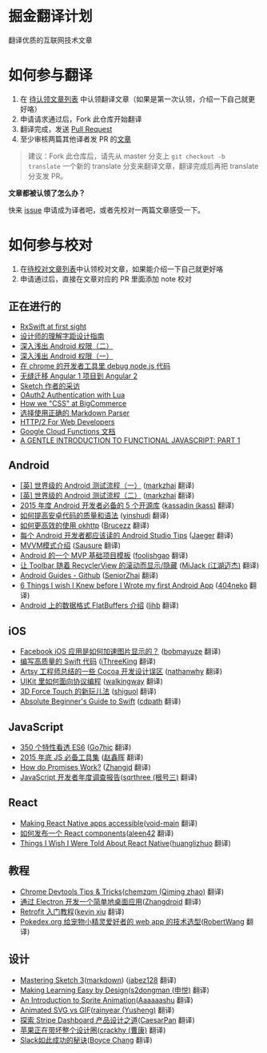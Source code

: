 # 掘金翻译计划

翻译优质的互联网技术文章

# 如何参与翻译

1. 在 [待认领文章列表](https://github.com/xitu/gold-miner/issues?q=is%3Aissue+is%3Aopen+label%3A%E6%96%87%E7%AB%A0%E8%AE%A4%E9%A2%86) 中认领翻译文章（如果是第一次认领，介绍一下自己就更好咯）
2. 申请请求通过后，Fork 此仓库开始翻译
3. 翻译完成，发送 [Pull Request](https://github.com/xitu/gold-miner/pull/new/master)
4. 至少审核两篇其他译者发 PR 的[文章](https://github.com/xitu/gold-miner/pulls?q=is%3Apr+is%3Aopen+label%3A%E6%A0%A1%E5%AF%B9%E8%AE%A4%E9%A2%86)

> 建议：Fork 此仓库后，请先从 master 分支上 `git checkout -b translate` 一个新的 translate 分支来翻译文章，翻译完成后再把 translate 分支发 PR。

**文章都被认领了怎么办？**

快来 [issue](https://github.com/xitu/gold-miner/issues/new) 申请成为译者吧，或者先校对一两篇文章感受一下。

# 如何参与校对

1. 在[待校对文章列表](https://github.com/xitu/gold-miner/issues?q=is%3Aissue+is%3Aopen+label%3A%E6%A0%A1%E5%AF%B9%E8%AE%A4%E9%A2%86)中认领校对文章，如果能介绍一下自己就更好咯
2. 申请通过后，直接在文章对应的 PR 里面添加 note 校对

## 正在进行的

*  [RxSwift at first sight](https://github.com/xitu/gold-miner/issues/136)
*  [设计师的理解字距设计指南](https://github.com/xitu/gold-miner/issues/134)
*  [深入浅出 Android 权限（二）](https://github.com/xitu/gold-miner/issues/133)
*  [深入浅出 Android 权限（一）](https://github.com/xitu/gold-miner/issues/132)
*  [在 chrome 的开发者工具里 debug node.js 代码](https://github.com/xitu/gold-miner/issues/128)
*  [无缝迁移 Angular 1 项目到 Angular 2](https://github.com/xitu/gold-miner/issues/127)
*  [Sketch 作者的采访](https://github.com/xitu/gold-miner/issues/118)
*  [OAuth2 Authentication with Lua](http://gold.xitu.io/entry/56cd222199a6ce005a25b9ef)
*  [How we "CSS" at BigCommerce](http://gold.xitu.io/entry/56ce82cbc24aa800520f4215)
*  [选择使用正确的 Markdown Parser](http://gold.xitu.io/entry/56ce79db1532bc0053728c2f)
*  [HTTP/2 For Web Developers](http://gold.xitu.io/entry/56ce7d1a1532bc005372a7fa)
*  [Google Cloud Functions 文档](https://github.com/xitu/gold-miner/issues/104)
*  [A GENTLE INTRODUCTION TO FUNCTIONAL JAVASCRIPT: PART 1](https://github.com/xitu/gold-miner/issues/105)

## Android

*  [[英] 世界级的 Android 测试流程（一）](https://github.com/xitu/gold-miner/blob/master/TODO/world-class-testing-development-pipeline-for-android.md) ([markzhai](https://github.com/markzhai) 翻译)
*  [[英] 世界级的 Android 测试流程（二）](http://gold.xitu.io/entry/56cd87ba7db2a26229196d01) ([markzhai](https://github.com/markzhai) 翻译)
* [2015 年度 Android 开发者必备的 5 个开源库](https://github.com/xitu/gold-miner/blob/master/TODO/Top-5-Android-libraries-every-Android-developer-should-know-about.md) ([kassadin (kass)](https://github.com/kassadin) 翻译)
* [如何提高安卓代码的质量和语法](http://gold.xitu.io/entry/56cd6ebb99a6ce005a2887e3) ([yinshudi](https://github.com/yinshudi) 翻译)
* [如何更高效的使用 okhttp](http://gold.xitu.io/entry/56ca8873d342d300544bdbf8) ([Brucezz](https://github.com/brucezz) 翻译)
* [每个 Android 开发者都应该读的 Android Studio Tips](http://gold.xitu.io/entry/56c1556179bc440054fd4e6b) ([Jaeger](https://github.com/laobie) 翻译)
* [MVVM模式介绍](http://gold.xitu.io/entry/56cbf38771cfe40054eb3a34) ([Sausure](https://github.com/Sausure) 翻译)
* [Android 的一个 MVP 基础项目模板](http://gold.xitu.io/entry/56cd79c12e958a69f944984c) ([foolishgao](https://github.com/foolishgao) 翻译)
* [让 Toolbar 随着 RecyclerView 的滚动而显示/隐藏](http://gold.xitu.io/entry/56cd9c9dd342d30054ca35b8) ([MiJack (江湖迈杰)](https://github.com/MiJack) 翻译)
* [Android Guides - Github](http://gold.xitu.io/entry/5584f8e9e4b09e372efeca9a) ([SeniorZhai](https://github.com/SeniorZhai) 翻译)
* [6 Things I wish I Knew before I Wrote my first Android App](https://github.com/xitu/gold-miner/blob/master/TODO/things-i-wish-i-knew-before-i-wrote-my-first-android-app.md) ([404neko](https://github.com/404neko) 翻译)
* [Android 上的数据格式 FlatBuffers 介绍](http://gold.xitu.io/entry/56cd8fff75c4cd339a03d1a4) ([lihb](https://github.com/lihb) 翻译)

## iOS

* [Facebook iOS 应用是如何加速图片显示的？](https://github.com/xitu/gold-miner/blob/master/TODO/faster-photos-in-facebook-for-ios.md) ([bobmayuze](https://github.com/bobmayuze) 翻译)
* [编写高质量的 Swift 代码](http://gold.xitu.io/entry/56b60c97816dfa005ae0c0d4) ([iThreeKing](https://github.com/iThreeKing) 翻译)
* [Artsy 工程师总结的一些 Cocoa 开发设计误区](http://gold.xitu.io/entry/56cbd1338ac2470053b55ce5) ([nathanwhy](https://github.com/nathanwhy) 翻译)
* [UIKit 里如何面向协议编程](https://github.com/xitu/gold-miner/blob/master/TODO/ios-9-tutorial-series-protocol-oriented-programming-with-uikit.md) ([walkingway](https://github.com/walkingway) 翻译)
* [3D Force Touch 的新玩儿法](http://gold.xitu.io/entry/56cbd3ec1532bc00535cb0e9) ([shiguol](https://github.com/shiguol) 翻译)
* [Absolute Beginner's Guide to Swift](http://gold.xitu.io/entry/56cbd7e3128fe10058092760) ([cdpath](https://github.com/cdpath) 翻译)

## JavaScript

* [350 个特性看透 ES6](https://github.com/xitu/gold-miner/blob/master/TODO/es6.md) ([Go7hic](https://github.com/dyygtfx) 翻译)
* [2015 年底 JS 必备工具集](https://github.com/xitu/gold-miner/blob/master/TODO/how-do-promises-work.md) ([赵鑫晖](https://github.com/zxc0328) 翻译)
* [How do Promises Work?](http://gold.xitu.io/entry/56cc0bcf8ac2470053b7c5ab) ([Zhangjd](https://github.com/Zhangjd) 翻译)
* [JavaScript 开发者年度调查报告](http://gold.xitu.io/entry/56ca985071cfe40054d98994)([sqrthree (根号三)](https://github.com/sqrthree) 翻译)

## React

* [Making React Native apps accessible](http://gold.xitu.io/entry/56cc0ab299a6ce005a1c3b2b)([void-main](https://github.com/void-main) 翻译)
* [如何发布一个 React components](http://gold.xitu.io/entry/56ce8d1fc24aa800520f94e8)([aleen42](https://github.com/aleen42) 翻译)
* [Things I Wish I Were Told About React Native](http://gold.xitu.io/entry/56cbf55cefa631005c441d9b)([huanglizhuo](https://github.com/huanglizhuo) 翻译)
 
## 教程

* [Chrome Devtools Tips & Tricks](https://github.com/xitu/gold-miner/blob/master/TODO/chrome-devtools.md)([chemzqm (Qiming zhao)](https://github.com/chemzqm) 翻译)
* [通过 Electron 开发一个简单地桌面应用](http://gold.xitu.io/entry/56aae5e4a633bd0257ae4ab8)([Zhangdroid](https://github.com/Zhangdroid) 翻译)
* [Retrofit 入门教程](http://gold.xitu.io/entry/56cc4085128fe100580dd0ca)([kevin xiu](https://github.com/xiuweikang) 翻译)
* [Pokedex.org 给宠物小精灵爱好者的 web app 的技术选型](https://github.com/xitu/gold-miner/blob/master/TODO/introducing-pokedex-org.md)([RobertWang](https://github.com/RobertWang) 翻译)

## 设计

* [Mastering Sketch 3](http://gold.xitu.io/entry/5659daf9ddb299ad38f9e446)([markdown](https://github.com/xitu/gold-miner/blob/master/TODO/sketch-mastering.md)) ([jabez128](https://github.com/jabez128) 翻译)
* [Making Learning Easy by Design](http://gold.xitu.io/entry/56cbbf9671cfe40054e91c02)([s2dongman (申悦)](https://github.com/s2dongman) 翻译)
* [An Introduction to Sprite Animation](https://github.com/xitu/gold-miner/blob/master/TODO/sprite-animation.md)([Aaaaaashu](https://github.com/Aaaaaashu?tab=repositories) 翻译)
* [Animated SVG vs GIF](http://gold.xitu.io/entry/56cb0c95efa631005c3a50f2)([rainyear (Yusheng)](https://github.com/rainyear) 翻译)
* [探索 Stripe Dashboard 产品设计之道](http://gold.xitu.io/entry/56c7cad1d342d30054334db5)([CaesarPan](https://github.com/CaesarPan) 翻译)
* [苹果正在带坏整个设计圈](https://github.com/xitu/gold-miner/blob/master/TODO/how-apple.md)([crackhy (曹康)](https://github.com/crackhy) 翻译)
* [Slack如此成功的秘诀](http://gold.xitu.io/entry/5645499900b07eb0181e63df)([Boyce Chang](https://github.com/boycechang) 翻译)
